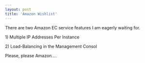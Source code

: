 ```yaml
---
layout: post
title: 'Amazon Wishlist'
---
```

There are two Amazon EC service features I am eagerly waiting for.<p></p>
1) Multiple IP Addresses Per Instance<p></p>
2) Load-Balancing in the Management Consol<p></p>
Please, please Amazon....